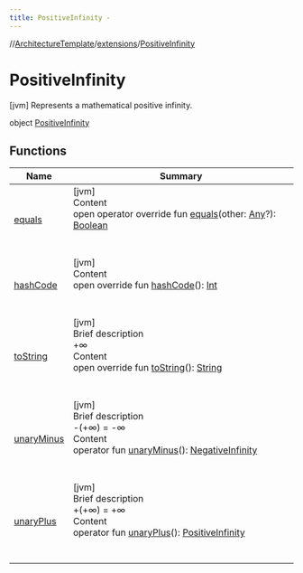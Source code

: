 ```yaml
---
title: PositiveInfinity -
---
```

//[ArchitectureTemplate](../../index.md)/[extensions](../index.md)/[PositiveInfinity](index.md)



# PositiveInfinity  
 [jvm] Represents a mathematical positive infinity.  
  
object [PositiveInfinity](index.md)   


## Functions  
  
|  Name|  Summary| 
|---|---|
| [equals](https://kotlinlang.org/api/latest/jvm/stdlib/kotlin/-any/equals.html)| [jvm]  <br>Content  <br>open operator override fun [equals](https://kotlinlang.org/api/latest/jvm/stdlib/kotlin/-any/equals.html)(other: [Any](https://kotlinlang.org/api/latest/jvm/stdlib/kotlin/-any/index.html)?): [Boolean](https://kotlinlang.org/api/latest/jvm/stdlib/kotlin/-boolean/index.html)  <br><br><br>
| [hashCode](https://kotlinlang.org/api/latest/jvm/stdlib/kotlin/-any/hash-code.html)| [jvm]  <br>Content  <br>open override fun [hashCode](https://kotlinlang.org/api/latest/jvm/stdlib/kotlin/-any/hash-code.html)(): [Int](https://kotlinlang.org/api/latest/jvm/stdlib/kotlin/-int/index.html)  <br><br><br>
| [toString](to-string.md)| [jvm]  <br>Brief description  <br>+∞  <br>Content  <br>open override fun [toString](to-string.md)(): [String](https://kotlinlang.org/api/latest/jvm/stdlib/kotlin/-string/index.html)  <br><br><br>
| [unaryMinus](unary-minus.md)| [jvm]  <br>Brief description  <br>-(+∞) = -∞  <br>Content  <br>operator fun [unaryMinus](unary-minus.md)(): [NegativeInfinity](../-negative-infinity/index.md)  <br><br><br>
| [unaryPlus](unary-plus.md)| [jvm]  <br>Brief description  <br>+(+∞) = +∞  <br>Content  <br>operator fun [unaryPlus](unary-plus.md)(): [PositiveInfinity](index.md)  <br><br><br>

